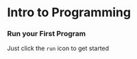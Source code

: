 ﻿# Intro to Programming

### Run your First Program
Just click the `run` icon to get started

``` cs --region intro --source-file ../NetConfFeatureLab/Program.cs --project ../NetConfFeatureLab/NetConfFeatureLab.csproj 
```

``` cs --region collections --source-file ../NetConfFeatureLab/Program.cs --project ../NetConfFeatureLab/NetConfFeatureLab.csproj 
```
